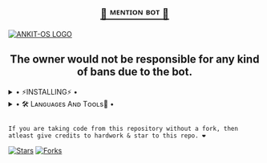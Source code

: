 <h2 align="center"> <a href="https://github.com/ANKIT-OS/TAGGERBOT">🔰 ᴹᴱᴺᵀᴵᴼᴺ ᴮᴼᵀ 🔰</a></h2>


[![ANKIT-OS LOGO](https://telegra.ph/file/6f4555f320cdf71f62c33.jpg)](https://github.com/ANKIT-OS/TELEGRAPH-UPLOADER)


<h2 align="center">The owner would not be responsible for any kind of bans due to the bot.</h2>


<details>
  <summary> • ⚡INSTALLING⚡ • </summary>
  <a href="https://heroku.com/deploy?template=https://github.com/Islam766/TAGGERBOT"><img src="https://www.herokucdn.com/deploy/button.svg"></a>
  
</details>


<details>
  <summary> • 🛠️ Lᴀɴɢᴜᴀɢᴇs Aɴᴅ Tᴏᴏʟs🔰 • </summary>
  
[![Python](https://img.shields.io/badge/Python-3776AB?style=for-the-badge&logo=python&logoColor=white)](https://github.com/ANKIT-OS)
[![GitHub](https://img.shields.io/badge/GitHub-100000?style=for-the-badge&logo=github&logoColor=white)](https://github.com/ANKIT-OS)

</details>


```

If you are taking code from this repository without a fork, then atleast give credits to hardwork & star to this repo. ❤️

```


[![Stars](https://img.shields.io/github/stars/ANKIT-OS/TAGGERBOT?style=flat-square&color=blue)](https://github.com/ANKIT-OS/TAGGERBOT/stargazers)
[![Forks](https://img.shields.io/github/forks/ANKIT-OS/TAGGERBOT?style=flat-square&color=blue)](https://github.com/ANKIT-OS/TAGGERBOT/fork)
